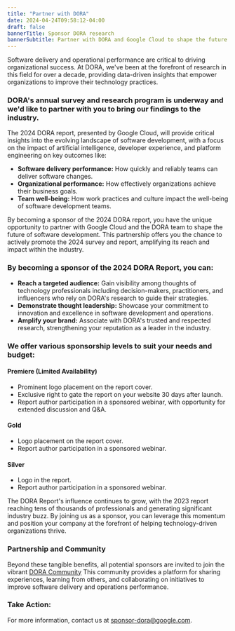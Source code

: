 ```yaml
---
title: "Partner with DORA"
date: 2024-04-24T09:58:12-04:00
draft: false
bannerTitle: Sponsor DORA research
bannerSubtitle: Partner with DORA and Google Cloud to shape the future of software development
---
```

Software delivery and operational performance are critical to driving organizational success.  At DORA, we've been at the forefront of research in this field for over a decade, providing data-driven insights that empower organizations to improve their technology practices.

### DORA's annual survey and research program is underway and we'd like to partner with you to bring our findings to the industry.

The 2024 DORA report, presented by Google Cloud, will provide critical insights into the evolving landscape of software development, with a focus on the impact of artificial intelligence, developer experience, and platform engineering on key outcomes like:

* **Software delivery performance:** How quickly and reliably teams can deliver software changes.
* **Organizational performance:** How effectively organizations achieve their business goals.
* **Team well-being:** How work practices and culture impact the well-being of software development teams.

By becoming a sponsor of the 2024 DORA report, you have the unique opportunity to partner with Google Cloud and the DORA team to shape the future of software development. This partnership offers you the chance to actively promote the 2024 survey and report, amplifying its reach and impact within the industry.

### By becoming a sponsor of the 2024 DORA Report, you can:

* **Reach a targeted audience:** Gain visibility among thoughts of technology professionals including decision-makers, practitioners, and influencers who rely on DORA's research to guide their strategies.
* **Demonstrate thought leadership:** Showcase your commitment to innovation and excellence in software development and operations.
* **Amplify your brand:** Associate with DORA's trusted and respected research, strengthening your reputation as a leader in the industry.

### We offer various sponsorship levels to suit your needs and budget:

#### Premiere (Limited Availability)
* Prominent logo placement on the report cover.
* Exclusive right to gate the report on your website 30 days after launch.
* Report author participation in a sponsored webinar, with opportunity for extended discussion and Q&A.

#### Gold
* Logo placement on the report cover.
* Report author participation in a sponsored webinar.

#### Silver
* Logo in the report.
* Report author participation in a sponsored webinar.

The DORA Report's influence continues to grow, with the 2023 report reaching tens of thousands of professionals and generating significant industry buzz. By joining us as a sponsor, you can leverage this momentum and position your company at the forefront of helping technology-driven organizations thrive.

### Partnership and Community
Beyond these tangible benefits, all potential sponsors are invited to join the vibrant [DORA Community](https://dora.community) This community provides a platform for sharing experiences, learning from others, and collaborating on initiatives to improve software delivery and operations performance.

### Take Action:
For more information, contact us at [sponsor-dora@google.com](mailto:sponsor-dora@google.com).
